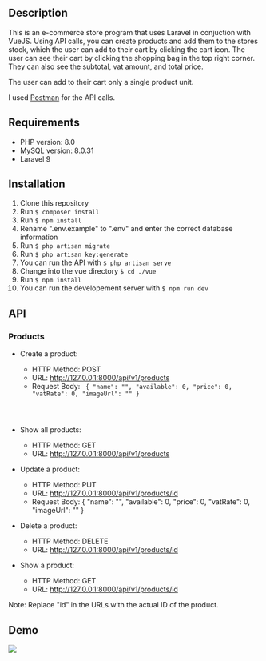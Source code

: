 ## Description
This is an e-commerce store program that uses Laravel in conjuction with VueJS. Using API calls, you can create products and add them to the stores stock, which the user can add to their cart by clicking the cart icon. The user can see their cart by clicking the shopping bag in the top right corner. They can also see the subtotal, vat amount, and total price. 

The user can add to their cart only a single product unit.

I used <a href="https://www.postman.com/">Postman</a> for the API calls.

## Requirements
* PHP version: 8.0
* MySQL version: 8.0.31
* Laravel 9

## Installation
1. Clone this repository
2. Run <code>$ composer install</code>
3. Run <code>$ npm install</code>
4. Rename ".env.example" to ".env" and enter the correct database information
5. Run <code>$ php artisan migrate </code>
6. Run <code>$ php artisan key:generate </code>
7. You can run the API with <code>$ php artisan serve </code>
8. Change into the vue directory <code>$ cd ./vue </code>
9. Run <code>$ npm install </code>
10. You can run the developement server with <code>$ npm run dev </code>

## API
### Products
* Create a product:

    * HTTP Method: POST
    * URL: http://127.0.0.1:8000/api/v1/products
    * Request Body: <code>
        {
            "name": "",
            "available": 0,
            "price": 0,
            "vatRate": 0,
            "imageUrl": ""
        }
    </code>
    
* Show all products:

    * HTTP Method: GET
    * URL: http://127.0.0.1:8000/api/v1/products
    
* Update a product:

    * HTTP Method: PUT
    * URL: http://127.0.0.1:8000/api/v1/products/id
    * Request Body:
        {
            "name": "",
            "available": 0,
            "price": 0,
            "vatRate": 0,
            "imageUrl": ""
        }
        
* Delete a product:

    * HTTP Method: DELETE
    * URL: http://127.0.0.1:8000/api/v1/products/id
    
* Show a product:

    * HTTP Method: GET
    * URL: http://127.0.0.1:8000/api/v1/products/id
    
Note: Replace "id" in the URLs with the actual ID of the product.

## Demo
![](https://github.com/ricardsupenieks/Arkbauer/blob/main/demo.gif)
